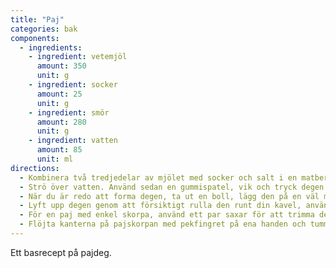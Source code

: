 ```yaml
---
title: "Paj"
categories: bak
components:
  - ingredients:
    - ingredient: vetemjöl
      amount: 350
      unit: g
    - ingredient: socker
      amount: 25
      unit: g
    - ingredient: smör
      amount: 280
      unit: g
    - ingredient: vatten
      amount: 85
      unit: ml
directions:
  - Kombinera två tredjedelar av mjölet med socker och salt i en matberedare. Pulsa två gånger för att blanda. Sprid smörskivorna jämnt över ytan. Pulsa tills inget torrt mjöl finns kvar och degen börjar samlas i klumpar, cirka 25 korta pulseringar. Använd en gummispatel för att sprida degen jämnt runt matberedarens skål. Strö över resterande mjöl och pulsa tills degen precis börjar brytas upp, cirka 5 korta pulseringar. Överför degen till en stor skål.
  - Strö över vatten. Använd sedan en gummispatel, vik och tryck degen tills den samlas till en boll. Dela bollen i två. Forma varje halva till en 4-tums skiva. Slå in tätt i plast och kyl i minst 2 timmar innan du kavlar ut och bakar.
  - När du är redo att forma degen, ta ut en boll, lägg den på en väl mjölad arbetsyta och strö över mer mjöl. Använd en avsmalnande kavel för att börja kavla ut degen till en cirkel, lyft degen och rotera den medan du kavlar för att få en jämn form. Fortsätt att kavla, ändra vinkeln på din kavel när du går för att få en jämn form och tjocklek. Den färdiga degen ska hänga över din pajform med en eller två tum. Kavla ut enkel, smördeg med en avsmalnande kavel på en vit marmordisk.
  - Lyft upp degen genom att försiktigt rulla den runt din kavel, använd din bänk skrapa för att hjälpa till att lyfta den från arbetsytan. Rulla ut den över en pajform. Lyft försiktigt och passa in degen i pajformen, kom ner i hörnen.
  - För en paj med enkel skorpa, använd ett par saxar för att trimma degen så att den hänger över kanten med 1/2 tum runt om. För en paj med dubbel skorpa, fyll den i detta skede och drapera din andra omgång pajdeg över toppen. Trimma den till en 1/2-tums överhäng tillsammans med den nedre skorpan. Oavsett vilket, vik överhängande kant(er) under sig själv runt hela pajen.
  - Flöjta kanterna på pajskorpan med pekfingret på ena handen och tummen och pekfingret på den andra. Pajskal med enkel skorpa är redo att förblindas eller fyllas. För en paj med dubbel skorpa, pensla med ett äggvita, strö över socker och skär ventilationshål i toppen med en vass kniv innan du bakar.
---
```


Ett basrecept på pajdeg.

